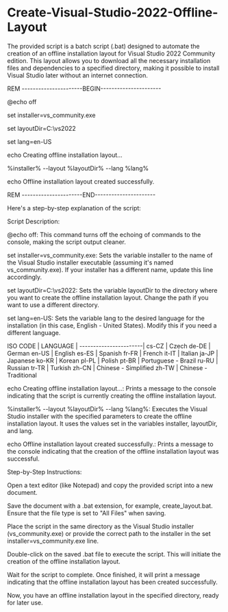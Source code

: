 # Create-Visual-Studio-2022-Offline-Layout

The provided script is a batch script (.bat) designed to automate the creation of an offline installation layout for Visual Studio 2022 Community edition. This layout allows you to download all the necessary installation files and dependencies to a specified directory, making it possible to install Visual Studio later without an internet connection. 

REM ----------------------BEGIN----------------------

@echo off

set installer=vs_community.exe

set layoutDir=C:\vs2022

set lang=en-US

echo Creating offline installation layout...

%installer% --layout %layoutDir% --lang %lang%

echo Offline installation layout created successfully.

REM ----------------------END----------------------

Here's a step-by-step explanation of the script:

Script Description:

@echo off: This command turns off the echoing of commands to the console, making the script output cleaner.

set installer=vs_community.exe: Sets the variable installer to the name of the Visual Studio installer executable (assuming it's named vs_community.exe). If your installer has a different name, update this line accordingly.

set layoutDir=C:\vs2022: Sets the variable layoutDir to the directory where you want to create the offline installation layout. Change the path if you want to use a different directory.

set lang=en-US: Sets the variable lang to the desired language for the installation (in this case, English - United States). 
Modify this if you need a different language.

ISO CODE  |  LANGUAGE  |
-----------------------|
cs-CZ	    |  Czech
de-DE	    |  German
en-US	    |  English
es-ES	    |  Spanish
fr-FR	    |  French
it-IT	    |  Italian
ja-JP	    |  Japanese
ko-KR	    |  Korean
pl-PL	    |  Polish
pt-BR	    |  Portuguese - Brazil
ru-RU	    |  Russian
tr-TR	    |  Turkish
zh-CN	    |  Chinese - Simplified
zh-TW	    |  Chinese - Traditional

echo Creating offline installation layout...: Prints a message to the console indicating that the script is currently creating the offline installation layout.

%installer% --layout %layoutDir% --lang %lang%: Executes the Visual Studio installer with the specified parameters to create the offline installation layout. It uses the values set in the variables installer, layoutDir, and lang.

echo Offline installation layout created successfully.: Prints a message to the console indicating that the creation of the offline installation layout was successful.

Step-by-Step Instructions:

Open a text editor (like Notepad) and copy the provided script into a new document.

Save the document with a .bat extension, for example, create_layout.bat. Ensure that the file type is set to "All Files" when saving.

Place the script in the same directory as the Visual Studio installer (vs_community.exe) or provide the correct path to the installer in the set installer=vs_community.exe line.

Double-click on the saved .bat file to execute the script. This will initiate the creation of the offline installation layout.

Wait for the script to complete. Once finished, it will print a message indicating that the offline installation layout has been created successfully.

Now, you have an offline installation layout in the specified directory, ready for later use.
